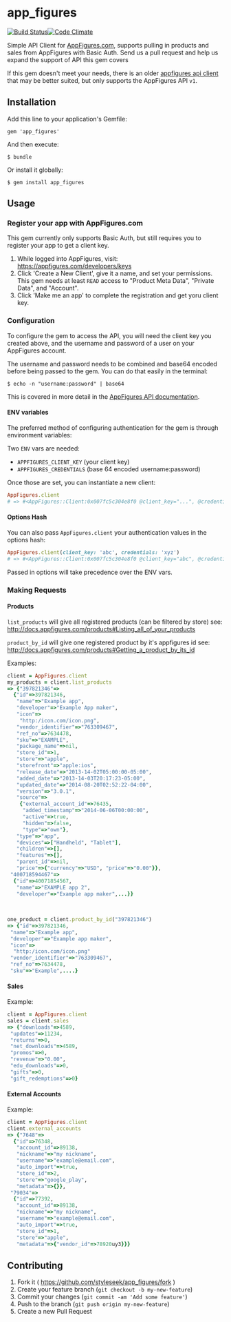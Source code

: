 app_figures
===========

[![Build Status](https://travis-ci.org/styleseek/app_figures.svg?branch=master)](https://travis-ci.org/styleseek/app_figures)[![Code Climate](https://codeclimate.com/github/styleseek/app_figures.png)](https://codeclimate.com/github/styleseek/app_figures)


Simple API Client for [AppFigures.com](http://appfigures.com/), supports pulling in products and sales from AppFigures with Basic Auth. Send us a pull request and help us expand the support of API this gem covers

If this gem doesn't meet your needs, there is an older [appfigures api client](http://rubygems.org/gems/appfigures) that may be better suited, but only supports the AppFigures API `v1`.

## Installation

Add this line to your application's Gemfile:

    gem 'app_figures'

And then execute:

    $ bundle

Or install it globally:

    $ gem install app_figures

## Usage

### Register your app with AppFigures.com

This gem currently only supports Basic Auth, but still requires you to register your app to get a client key.

1. While logged into AppFigures, visit: https://appfigures.com/developers/keys
2. Click 'Create a New Client', give it a name, and set your permissions. This gem needs at least `READ` access to "Product Meta Data", "Private Data", and "Account". 
3. Click 'Make me an app' to complete the registration and get yoru client key.

### Configuration

To configure the gem to access the API, you will need the client key you created above, and the username and password of a user on your AppFigures account.

The username and password needs to be combined and base64 encoded before being passed to the gem. You can do that easily in the terminal:

    $ echo -n "username:password" | base64

This is covered in more detail in the [AppFigures API documentation](http://docs.appfigures.com/api/reference/v2/authentication).

#### ENV variables

The preferred method of configuring authentication for the gem is through environment variables:

Two `ENV` vars are needed:

  - `APPFIGURES_CLIENT_KEY` (your client key)
  - `APPFIGURES_CREDENTIALS` (base 64 encoded username:password)

Once those are set, you can instantiate a new client:

```ruby
AppFigures.client
# => #<AppFigures::Client:0x007fc5c304e8f0 @client_key="...", @credentials="...">
```
#### Options Hash

You can also pass `AppFigures.client` your authentication values in the options hash:

```ruby
AppFigures.client(client_key: 'abc', credentials: 'xyz')
# => #<AppFigures::Client:0x007fc5c304e8f0 @client_key="abc", @credentials="xyz">
```

Passed in options will take precedence over the ENV vars.


### Making Requests

#### Products

```list_products``` will give all registered products (can be filtered by store) see: http://docs.appfigures.com/products#Listing_all_of_your_products

```product_by_id``` will give one registered product by it's appfigures id see: http://docs.appfigures.com/products#Getting_a_product_by_its_id

Examples:

```ruby
client = AppFigures.client
my_products = client.list_products
=> {"397821346"=>
  {"id"=>397821346,
   "name"=>"Example app",
   "developer"=>"Example App maker",
   "icon"=>
    "http:/icon.com/icon.png",
   "vendor_identifier"=>"763309467",
   "ref_no"=>7634478,
   "sku"=>"EXAMPLE",
   "package_name"=>nil,
   "store_id"=>1,
   "store"=>"apple",
   "storefront"=>"apple:ios",
   "release_date"=>"2013-14-02T05:00:00-05:00",
   "added_date"=>"2013-14-03T20:17:23-05:00",
   "updated_date"=>"2014-08-20T02:52:22-04:00",
   "version"=>"3.0.1",
   "source"=>
    {"external_account_id"=>76435,
     "added_timestamp"=>"2014-06-06T00:00:00",
     "active"=>true,
     "hidden"=>false,
     "type"=>"own"},
   "type"=>"app",
   "devices"=>["Handheld", "Tablet"],
   "children"=>[],
   "features"=>[],
   "parent_id"=>nil,
   "price"=>{"currency"=>"USD", "price"=>"0.00"}},
 "400718594467"=>
  {"id"=>40071854567,
   "name"=>"EXAMPLE app 2",
   "developer"=>"Example app maker",...}}
   
   
   
one_product = client.product_by_id("397821346")
=> {"id"=>397821346,
 "name"=>"Example app",
 "developer"=>"Example app maker",
 "icon"=>
  "http:/icon.com/icon.png"
 "vendor_identifier"=>"763309467",
 "ref_no"=>7634478,
 "sku"=>"Example",....}

```

#### Sales

Example:

```ruby
client = AppFigures.client
sales = client.sales
=> {"downloads"=>4589,
 "updates"=>11234,
 "returns"=>0,
 "net_downloads"=>4589,
 "promos"=>0,
 "revenue"=>"0.00",
 "edu_downloads"=>0,
 "gifts"=>0,
 "gift_redemptions"=>0}
```

#### External Accounts
Example:
```ruby
client = AppFigures.client
client.external_accounts
=> {"7648"=>
  {"id"=>76348,
   "account_id"=>89138,
   "nickname"=>"my nickname",
   "username"=>"example@email.com",
   "auto_import"=>true,
   "store_id"=>2,
   "store"=>"google_play",
   "metadata"=>{}},
 "79034"=>
  {"id"=>77392,
   "account_id"=>89138,
   "nickname"=>"my nickname",
   "username"=>"example@email.com",
   "auto_import"=>true,
   "store_id"=>1,
   "store"=>"apple",
   "metadata"=>{"vendor_id"=>78920uy3}}}
```

## Contributing

1. Fork it ( https://github.com/styleseek/app_figures/fork )
2. Create your feature branch (`git checkout -b my-new-feature`)
3. Commit your changes (`git commit -am 'Add some feature'`)
4. Push to the branch (`git push origin my-new-feature`)
5. Create a new Pull Request
